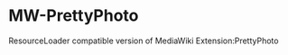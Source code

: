 MW-PrettyPhoto
==============

ResourceLoader compatible version of MediaWiki Extension:PrettyPhoto
